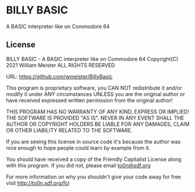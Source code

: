 # BILLY BASIC
A BASIC interpreter like on Commodore 64

## License
BILLY BASIC - A BASIC interpreter like on Commodore 64
Copyright(C) 2021 William Meister ALL RIGHTS RESERVED

URL: https://github.com/wmeister/BillyBasic

This program is proprietary software, you CAN NOT redistribute it and/or
modify it under ANY circumstances UNLESS you are the original author or
have received expressed written permission from the original author!

THIS PROGRAM HAS NO WARRANTY OF ANY KIND, EXPRESS OR IMPLIED! THE
SOFTWARE IS PROVIDED "AS IS". NEVER IN ANY EVENT SHALL THE AUTHOR OR
COPYRIGHT HOLDERS BE LIABLE FOR ANY DAMAGES, CLAIM OR OTHER LIABILITY
RELATED TO THE SOFTWARE.

If you are seeing this license in source code it's because the author
was nice enough to hope people could learn by example from it.

You should have received a copy of the Friendly Capitalist License
along with this program. If you did not, please email to0n@sdf.org



For more information on why you shouldn't give your code away for free
visit http://to0n.sdf.org/fcl
